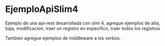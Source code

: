 # EjemploApiSlim4
Ejemplo de una api-rest desarrollada con slim 4. 
agregue ejemplos de alta, baja, modificacion, traer un registro en especifico, traer todos los registros

Tambien agregue ejemplos de middleware a los verbos. 

